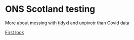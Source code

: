 # ONS Scotland testing

More about messing with tidyxl and unpivotr than Covid data

[First look](https://github.com/ianhandel/covid_ons/blob/master/covid_ons_2021.md)
